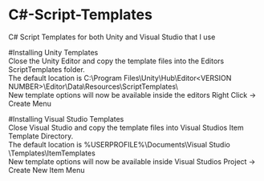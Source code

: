# C#-Script-Templates
C# Script Templates for both Unity and Visual Studio that I use

#Installing Unity Templates  
Close the Unity Editor and copy the template files into the Editors ScriptTemplates folder.  
The default location is C:\Program Files\Unity\Hub\Editor\<VERSION NUMBER>\Editor\Data\Resources\ScriptTemplates\  
New template options will now be available inside the editors Right Click -> Create Menu  
  
#Installing Visual Studio Templates  
Close Visual Studio and copy the template files into Visual Studios Item Template Directory.  
The default location is %USERPROFILE%\Documents\Visual Studio <version>\Templates\ItemTemplates\
New template options will now be available inside Visual Studios Project -> Create New Item Menu
